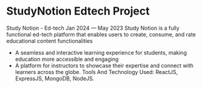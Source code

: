 # StudyNotion Edtech Project
Study Notion - Ed-tech Jan 2024 — May 2023 
Study Notion is a fully functional ed-tech platform that enables users to create, consume, and rate educational content functionalities
- A seamless and interactive learning experience for students, making education more accessible and engaging
- A platform for instructors to showcase their expertise and connect with learners across the globe.
Tools And Technology Used: ReactJS, ExpressJS, MongoDB, NodeJS.
